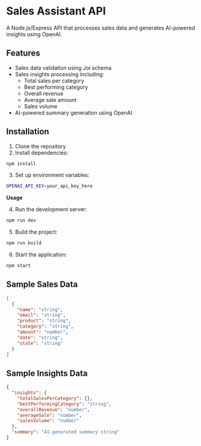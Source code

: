 # Sales Assistant API

A Node.js/Express API that processes sales data and generates AI-powered insights using OpenAI.

## Features

- Sales data validation using Joi schema
- Sales insights processing including:
  - Total sales per category
  - Best performing category
  - Overall revenue
  - Average sale amount
  - Sales volume
- AI-powered summary generation using OpenAI

## Installation

1. Clone the repository
2. Install dependencies:
```sh
npm install
```
3. Set up environment variables:
```sh
OPENAI_API_KEY=your_api_key_here
```

<b>Usage</b>

4. Run the development server:
```sh
npm run dev
```
5. Build the project:
```sh
npm run build
```
6. Start the application:
```sh
npm start
```

## Sample Sales Data

```json
[
  {
    "name": "string",
    "email": "string",
    "product": "string",
    "category": "string",
    "amount": "number",
    "date": "string",
    "state": "string"
  }
]
```

## Sample Insights Data

```json
{
  "insights": {
    "totalSalesPerCategory": {},
    "bestPerformingCategory": "string",
    "overallRevenue": "number",
    "averageSale": "number",
    "salesVolume": "number"
  },
  "summary": "AI-generated summary string"
}
```
